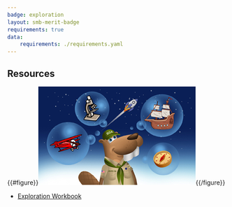 ```yaml
---
badge: exploration
layout: smb-merit-badge
requirements: true
data:
    requirements: ./requirements.yaml
---
```


## Resources

{{#figure}}<img src="exploration-bucky.jpg" class="W(100%)" />{{/figure}}
* [Exploration Workbook](exploration-workbook.pdf)
